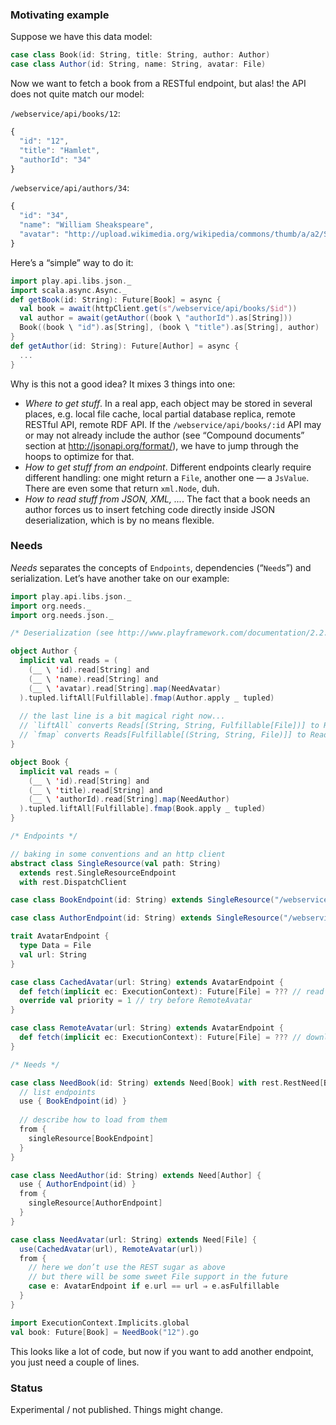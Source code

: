 ### Motivating example

Suppose we have this data model:

```scala
case class Book(id: String, title: String, author: Author)
case class Author(id: String, name: String, avatar: File)
```

Now we want to fetch a book from a RESTful endpoint, but alas! the API does not quite match our model:

`/webservice/api/books/12`:
```javascript
{
  "id": "12",
  "title": "Hamlet",
  "authorId": "34"
}
```
`/webservice/api/authors/34`:
```javascript
{
  "id": "34",
  "name": "William Sheakspeare",
  "avatar": "http://upload.wikimedia.org/wikipedia/commons/thumb/a/a2/Shakespeare.jpg/250px-Shakespeare.jpg"
}
```

Here’s a “simple” way to do it:

```scala
import play.api.libs.json._
import scala.async.Async._
def getBook(id: String): Future[Book] = async {
  val book = await(httpClient.get(s"/webservice/api/books/$id"))
  val author = await(getAuthor((book \ "authorId").as[String]))
  Book((book \ "id").as[String], (book \ "title").as[String], author)
}
def getAuthor(id: String): Future[Author] = async {
  ...
}
```

Why is this not a good idea? It mixes 3 things into one:
* *Where to get stuff*. In a real app, each object may be stored in several places, e.g. local file cache, local partial database replica, remote RESTful API, remote RDF API. If the `/webservice/api/books/:id` API may or may not already include the author (see “Compound documents” section at http://jsonapi.org/format/), we have to jump through the hoops to optimize for that.
* *How to get stuff from an endpoint*. Different endpoints clearly require different handling: one might return a `File`, another one — a `JsValue`. There are even some that return `xml.Node`, duh.
* *How to read stuff from JSON, XML, ...*. The fact that a book needs an author forces us to insert fetching code directly inside JSON deserialization, which is by no means flexible.

### Needs

*Needs* separates the concepts of `Endpoints`, dependencies (“`Need`s”) and serialization. Let’s have another take on our example:

```scala
import play.api.libs.json._
import org.needs._
import org.needs.json._

/* Deserialization (see http://www.playframework.com/documentation/2.2.1/ScalaJsonCombinators) */

object Author {
  implicit val reads = (
    (__ \ 'id).read[String] and
    (__ \ 'name).read[String] and
    (__ \ 'avatar).read[String].map(NeedAvatar)
  ).tupled.liftAll[Fulfillable].fmap(Author.apply _ tupled)
  
  // the last line is a bit magical right now...
  // `liftAll` converts Reads[(String, String, Fulfillable[File])] to Reads[Fulfillable[(String, String, File)]]
  // `fmap` converts Reads[Fulfillable[(String, String, File)]] to Reads[Fulfillable[Author]]
}

object Book {
  implicit val reads = (
    (__ \ 'id).read[String] and
    (__ \ 'title).read[String] and
    (__ \ 'authorId).read[String].map(NeedAuthor)
  ).tupled.liftAll[Fulfillable].fmap(Book.apply _ tupled)
}

/* Endpoints */

// baking in some conventions and an http client
abstract class SingleResource(val path: String)
  extends rest.SingleResourceEndpoint
  with rest.DispatchClient

case class BookEndpoint(id: String) extends SingleResource("/webservice/api/books")

case class AuthorEndpoint(id: String) extends SingleResource("/webservice/api/authors")

trait AvatarEndpoint {
  type Data = File
  val url: String
}

case class CachedAvatar(url: String) extends AvatarEndpoint {
  def fetch(implicit ec: ExecutionContext): Future[File] = ??? // read file from disk
  override val priority = 1 // try before RemoteAvatar
}

case class RemoteAvatar(url: String) extends AvatarEndpoint {
  def fetch(implicit ec: ExecutionContext): Future[File] = ??? // download file from the net and cache it
}

/* Needs */

case class NeedBook(id: String) extends Need[Book] with rest.RestNeed[Book] {
  // list endpoints
  use { BookEndpoint(id) }
  
  // describe how to load from them
  from {
    singleResource[BookEndpoint]
  }
}

case class NeedAuthor(id: String) extends Need[Author] {
  use { AuthorEndpoint(id) }
  from {
    singleResource[AuthorEndpoint]
  }
}

case class NeedAvatar(url: String) extends Need[File] {
  use(CachedAvatar(url), RemoteAvatar(url))
  from {
    // here we don’t use the REST sugar as above
    // but there will be some sweet File support in the future
    case e: AvatarEndpoint if e.url == url ⇒ e.asFulfillable
  }
}

import ExecutionContext.Implicits.global
val book: Future[Book] = NeedBook("12").go
```

This looks like a lot of code, but now if you want to add another endpoint, you just need a couple of lines.

### Status

Experimental / not published. Things might change.
